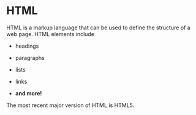 # HTML

HTML is a markup language that can be used to define the structure of a web page. HTML elements include

* headings
* paragraphs
* lists
* links
* **and more!**

The most recent major version of HTML is HTML5.